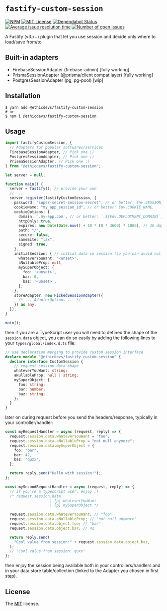 # `fastify-custom-session`

[![NPM](https://img.shields.io/npm/v/@ethicdevs/fastify-custom-session?color=red)](https://www.npmjs.com/@ethicdevs/fastify-custom-session)
[![MIT License](https://img.shields.io/github/license/ethicdevs/fastify-custom-session.svg?color=blue)](https://github.com/ethicdevs/fastify-custom-session/blob/master/LICENSE)
[![Dependabot Status](https://api.dependabot.com/badges/status?host=github&repo=ethicdevs/fastify-custom-session)](https://dependabot.com)
[![Average issue resolution time](https://isitmaintained.com/badge/resolution/ethicdevs/fastify-custom-session.svg)](https://isitmaintained.com/project/ethicdevs/fastify-custom-session)
[![Number of open issues](https://isitmaintained.com/badge/open/ethicdevs/fastify-custom-session.svg)](https://isitmaintained.com/project/ethicdevs/fastify-custom-session)

A Fastify (v3.x+) plugin that let you use session and decide only where to load/save from/to

## Built-in adapters

- FirebaseSessionAdapter (firebase-admin) [fully working]
- PrismaSessionAdapter (@prisma/client compat layer) [fully working]
- PostgresSessionAdapter (pg, pg-pool) [wip]

## Installation

```shell
$ yarn add @ethicdevs/fastify-custom-session
# or
$ npm i @ethicdevs/fastify-custom-session
```

## Usage

```ts
import fastifyCustomSession, {
  // Adapters for popular softwares/services
  FirebaseSessionAdapter, // Pick one ;)
  PostgresSessionAdapter, // Pick one ;)
  PrismaSessionAdapter, // Pick one ;)
} from "@ethicdevs/fastify-custom-session";

let server = null;

function main() {
  server = fastify(); // provide your own
  // ...
  server.register(fastifyCustomSession, {
    password: "super-secret-session-secret", // or better: Env.SESSION_SECRET,
    cookieName: "my_app_session_id", // or better: Env.COOKIE_NAME,
    cookieOptions: {
      domain: `.my-app.com`, // or better: `.${Env.DEPLOYMENT_DOMAIN}`,
      httpOnly: true,
      expires: new Date(Date.now() + 10 * (8 * 3600) * 1000), // 10 days in secs
      path: "/",
      secure: false,
      sameSite: "lax",
      signed: true,
    },
    initialSession: { // initial data in session (so you can avoid null's)
      whateverYouWant: '<unset>',
      aNullableProp: null,
      mySuperObject: {
        foo: '<unset>',
        bar: 0,
        baz: '<unset>',
      };
    },
    storeAdapter: new PickedSessionAdapter({
      /* ... AdapterOptions ... */
    }) as any,
  });
}

main();
```

then if you are a TypeScript user you will need to defined the shape of the
`session.data` object, you can do so easily by adding the following lines to your
`types/global/index.d.ts` file:

```ts
// use declaration merging to provide custom session interface
declare module "@ethicdevs/fastify-custom-session" {
  declare interface CustomSession {
    // request.session.data shape
    whateverYouWant: string;
    aNullableProp: null | string;
    mySuperObject: {
      foo: string;
      bar: number;
      baz: string;
    };
  }
}
```

later on during request before you send the headers/response, typically in your controller/handler:

```ts
const myRequestHandler = async (request, reply) => {
  request.session.data.whateverYouWant = "foo";
  request.session.data.aNullableProp = "not null anymore";
  request.session.data.mySuperObject = {
    foo: "bar",
    bar: 42,
    baz: "quxx",
  };

  return reply.send("Hello with session!");
};

const mySecondRequestHandler = async (request, reply) => {
  // if you're a typescript user, enjoy ;)
  /* request.session.data.
                    | [p] whateverYouWant
                    | [p] mySuperObject */

  request.session.data.whateverYouWant; // "foo"
  request.session.data.aNullableProp; // "not null anymore"
  request.session.data.object.foo; // "bar"
  request.session.data.object.bar; // 42

  return reply.send(
    "Cool value from session:" + request.session.data.object.baz,
  );
  // "Cool value from session: quxx"
};
```

then enjoy the session being available both in your controllers/handlers and in
your data store table/collection (linked to the Adapter you chosen in first step).

## License

The [MIT](/LICENSE) license.
